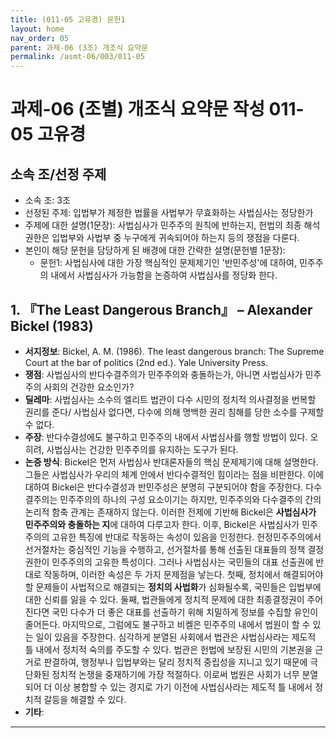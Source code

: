 ```yaml
---
title: (011-05 고유경) 문헌1
layout: home
nav_order: 05
parent: 과제-06 (3조) 개조식 요약문
permalink: /asmt-06/003/011-05
---
```


# 과제-06 (조별) 개조식 요약문 작성 011-05 고유경

## 소속 조/선정 주제

- 소속 조: 3조
- 선정된 주제: 입법부가 제정한 법률을 사법부가 무효화하는 사법심사는 정당한가
- 주제에 대한 설명(1문장): 사법심사가 민주주의 원칙에 반하는지, 헌법의 최종 해석 권한은 입법부와 사법부 중 누구에게 귀속되어야 하는지 등의 쟁점을 다룬다.
- 본인이 해당 문헌을 담당하게 된 배경에 대한 간략한 설명(문헌별 1문장):  
  - 문헌1: 사법심사에 대한 가장 핵심적인 문제제기인 '반민주성'에 대하여, 민주주의 내에서 사법심사가 가능함을 논증하여 사법심사를 정당화 한다. 

## 1. 『The Least Dangerous Branch』 – Alexander Bickel (1983)

- **서지정보**: Bickel, A. M. (1986). The least dangerous branch: The Supreme Court at the bar of politics (2nd ed.). Yale University Press.
- **쟁점**: 사법심사의 반다수결주의가 민주주의와 충돌하는가, 아니면 사법심사가 민주주의 사회의 건강한 요소인가? 
- **딜레마**: 사법심사는 소수의 엘리트 법관이 다수 시민의 정치적 의사결정을 번복할 권리를 준다/ 사법심사 없다면, 다수에 의해 명백한 권리 침해를 당한 소수를 구제할 수 없다. 
- **주장**: 반다수결성에도 불구하고 민주주의 내에서 사법심사를 행할 방법이 있다. 오히려, 사법심사는 건강한 민주주의를 유지하는 도구가 된다. 
- **논증 방식**: 
Bickel은 먼저 사법심사 반대론자들의 핵심 문제제기에 대해 설명한다. 그들은 사법심사가 우리의 체계 안에서 반다수결적인 힘이라는 점을 비판한다. 이에 대하여 Bickel은 반다수결성과 반민주성은 분명히 구분되어야 함을 주장한다. 다수결주의는 민주주의의 하나의 구성 요소이기는 하지만, 민주주의와 다수결주의 간의 논리적 함축 관계는 존재하지 않는다. 이러한 전제에 기반해 Bickel은 **사법심사가 민주주의와 충돌하는 지**에 대하여 다루고자 한다. 
이후, Bickel은 사법심사가 민주주의의 고유한 특징에 반대로 작동하는 속성이 있음을 인정한다. 헌정민주주의에서 선거절차는 중심적인 기능을 수행하고, 선거절차를 통해 선출된 대표들의 정책 결정 권한이 민주주의의 고유한 특성이다. 그러나 사법심사는 국민들의 대표 선출권에 반대로 작동하며, 이러한 속성은 두 가지 문제점을 낳는다. 첫째, 정치에서 해결되어야 할 문제들이 사법적으로 해결되는 **정치의 사법화**가 심화될수록, 국민들은 입법부에 대한 신뢰를 잃을 수 있다. 둘째, 법관들에게 정치적 문제에 대한 최종결정권이 주어진다면 국민 다수가 더 좋은 대표를 선출하기 위해 치밀하게 정보를 수집할 유인이 줄어든다.
마지막으로, 그럼에도 불구하고 비켈은 민주주의 내에서 법원이 할 수 있는 일이 있음을 주장한다. 심각하게 분열된 사회에서 법관은 사법심사라는 제도적 틀 내에서 정치적 숙의를 주도할 수 있다. 법관은 헌법에 보장된 시민의 기본권을 근거로 판결하여, 행정부나 입법부와는 달리 정치적 중립성을 지니고 있기 때문에 극단화된 정치적 논쟁을 중재하기에 가장 적절하다. 이로써 법원은 사회가 너무 분열되어 더 이상 봉합할 수 있는 경지로 가기 이전에 사법심사라는 제도적 틀 내에서 정치적 갈등을 해결할 수 있다.
- **기타**: 

---
